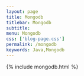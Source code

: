 ```yaml
---
layout: page
title: Mongodb
titlebar: Mongodb
subtitle: 
menu: Mongodb
css: ['blog-page.css']
permalink: /mongodb
keywords: Java,Mongodb
---
```

{% include mongodb.html %}